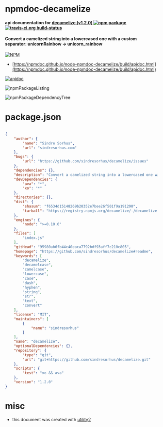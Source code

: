 # npmdoc-decamelize

#### api documentation for  [decamelize (v1.2.0)](https://github.com/sindresorhus/decamelize#readme)  [![npm package](https://img.shields.io/npm/v/npmdoc-decamelize.svg?style=flat-square)](https://www.npmjs.org/package/npmdoc-decamelize) [![travis-ci.org build-status](https://api.travis-ci.org/npmdoc/node-npmdoc-decamelize.svg)](https://travis-ci.org/npmdoc/node-npmdoc-decamelize)

#### Convert a camelized string into a lowercased one with a custom separator: unicornRainbow → unicorn_rainbow

[![NPM](https://nodei.co/npm/decamelize.png?downloads=true&downloadRank=true&stars=true)](https://www.npmjs.com/package/decamelize)

- [https://npmdoc.github.io/node-npmdoc-decamelize/build/apidoc.html](https://npmdoc.github.io/node-npmdoc-decamelize/build/apidoc.html)

[![apidoc](https://npmdoc.github.io/node-npmdoc-decamelize/build/screenCapture.buildCi.browser.%252Ftmp%252Fbuild%252Fapidoc.html.png)](https://npmdoc.github.io/node-npmdoc-decamelize/build/apidoc.html)

![npmPackageListing](https://npmdoc.github.io/node-npmdoc-decamelize/build/screenCapture.npmPackageListing.svg)

![npmPackageDependencyTree](https://npmdoc.github.io/node-npmdoc-decamelize/build/screenCapture.npmPackageDependencyTree.svg)



# package.json

```json

{
    "author": {
        "name": "Sindre Sorhus",
        "url": "sindresorhus.com"
    },
    "bugs": {
        "url": "https://github.com/sindresorhus/decamelize/issues"
    },
    "dependencies": {},
    "description": "Convert a camelized string into a lowercased one with a custom separator: unicornRainbow → unicorn_rainbow",
    "devDependencies": {
        "ava": "*",
        "xo": "*"
    },
    "directories": {},
    "dist": {
        "shasum": "f6534d15148269b20352e7bee26f501f9a191290",
        "tarball": "https://registry.npmjs.org/decamelize/-/decamelize-1.2.0.tgz"
    },
    "engines": {
        "node": ">=0.10.0"
    },
    "files": [
        "index.js"
    ],
    "gitHead": "95980ab6fb44c40eaca7792bdf93aff7c210c805",
    "homepage": "https://github.com/sindresorhus/decamelize#readme",
    "keywords": [
        "decamelize",
        "decamelcase",
        "camelcase",
        "lowercase",
        "case",
        "dash",
        "hyphen",
        "string",
        "str",
        "text",
        "convert"
    ],
    "license": "MIT",
    "maintainers": [
        {
            "name": "sindresorhus"
        }
    ],
    "name": "decamelize",
    "optionalDependencies": {},
    "repository": {
        "type": "git",
        "url": "git+https://github.com/sindresorhus/decamelize.git"
    },
    "scripts": {
        "test": "xo && ava"
    },
    "version": "1.2.0"
}
```



# misc
- this document was created with [utility2](https://github.com/kaizhu256/node-utility2)
